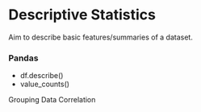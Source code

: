 # Descriptive Statistics
Aim to describe basic features/summaries of a dataset. 


### Pandas
- df.describe()
- value_counts()


Grouping Data
Correlation

